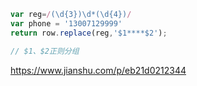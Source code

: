 
```js
var reg=/(\d{3})\d*(\d{4})/
var phone = '13007129999'
return row.replace(reg,'$1****$2');

// $1、$2正则分组
```
https://www.jianshu.com/p/eb21d0212344

